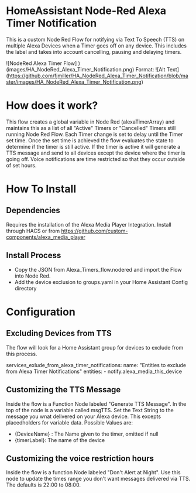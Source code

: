 # HomeAssistant Node-Red Alexa Timer Notification
This is a custom Node Red Flow for notifying via Text To Speech (TTS) on multiple Alexa Devices when a Timer goes off on any device.  This includes the label and takes into account cancelling, pausing and delaying timers.

![NodeRed Alexa Timer Flow] )(images/HA_NodeRed_Alexa_Timer_Notification.png)
Format: ![Alt Text] (https://github.com/fjmiller/HA_NodeRed_Alexa_Timer_Notification/blob/master/images/HA_NodeRed_Alexa_Timer_Notification.png)

# How does it work?
 This flow creates a global variable in Node Red (alexaTimerArray) and maintains this as a list of all "Active" Timers or "Cancelled" Timers still running Node Red Flow.  Each Timer change is set to delay until the Timer set time.  Once the set time is achieved the flow evaluates the state to determine if the timer is still active.  If the timer is active it will generate a TTS message and send to all devices except the device where the timer is going off.  Voice notifications are time restricted so that they occur outside of set hours.
  
# How To Install
## Dependencies
  Requires the installation of the Alexa Media Player Integration.  Install through HACS or from <https://github.com/custom-components/alexa_media_player>
## Install Process  
  * Copy the JSON from Alexa_Timers_flow.nodered and import the Flow into Node Red.  
  * Add the device exclusion to groups.yaml in your Home Assistant Config directory
  
# Configuration
## Excluding Devices from TTS
  The flow will look for a Home Assistant group for devices to exclude from this process.
  
  services_exlude_from_alexa_timer_notifications:
  name: "Entities to exclude from Alexa Timer Notifications"
  entities:
    - notify.alexa_media_this_device
  
## Customizing the TTS Message
  Inside the flow is a Function Node labeled "Generate TTS Message".  In the top of the node is a variable called msgTTS.  Set the Text String to the message you wnat delivered on your Alexa device.  This excepts placedholders for variable data.  Possible Values are:
  * {DeviceName} : The Name given to the timer, omitted if null
  * {timerLabel}: The name of the device
  
## Customizing the voice restriction hours
  Inside the flow is a function Node labeled "Don't Alert at Night".  Use this node to update the times range you don't want messages delivered via TTS.  The defaults is 22:00 to 08:00.
  


